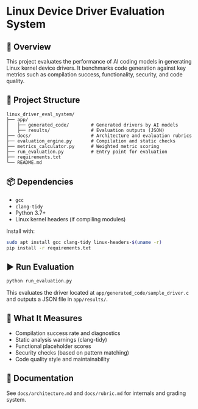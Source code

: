 # Linux Device Driver Evaluation System

## 🚀 Overview

This project evaluates the performance of AI coding models in generating Linux kernel device drivers. It benchmarks code generation against key metrics such as compilation success, functionality, security, and code quality.

## 📁 Project Structure

```
linux_driver_eval_system/
├── app/
│   ├── generated_code/        # Generated drivers by AI models
│   ├── results/               # Evaluation outputs (JSON)
├── docs/                      # Architecture and evaluation rubrics
├── evaluation_engine.py       # Compilation and static checks
├── metrics_calculator.py      # Weighted metric scoring
├── run_evaluation.py          # Entry point for evaluation
├── requirements.txt
└── README.md
```

## 📦 Dependencies

- `gcc`
- `clang-tidy`
- Python 3.7+
- Linux kernel headers (if compiling modules)

Install with:

```bash
sudo apt install gcc clang-tidy linux-headers-$(uname -r)
pip install -r requirements.txt
```

## ▶️ Run Evaluation

```bash
python run_evaluation.py
```

This evaluates the driver located at `app/generated_code/sample_driver.c` and outputs a JSON file in `app/results/`.

## 🧠 What It Measures

- Compilation success rate and diagnostics
- Static analysis warnings (clang-tidy)
- Functional placeholder scores
- Security checks (based on pattern matching)
- Code quality style and maintainability

## 📄 Documentation

See `docs/architecture.md` and `docs/rubric.md` for internals and grading system.

